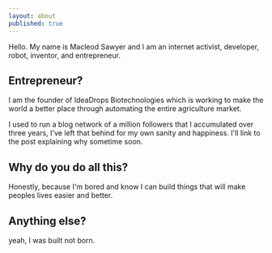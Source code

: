 ```yaml
---
layout: about
published: true
---
```


Hello. My name is Macleod Sawyer and I am an internet activist, developer, robot, inventor, and entrepreneur.

## Entrepreneur?

I am the founder of IdeaDrops Biotechnologies which is working to make the world a better place through automating the entire agriculture market. 

I used to run a blog network of a million followers that I accumulated over three years, I've left that behind for my own sanity and happiness. I'll link to the post explaining why sometime soon. 

## Why do you do all this?

Honestly, because I'm bored and know I can build things that will make peoples lives easier and better. 

## Anything else?

yeah, I was built not born. 
